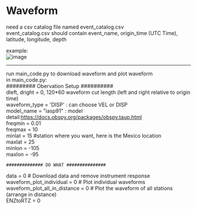 # Waveform

need a csv catalog file named event_catalog.csv  
event_catalog.csv should contain event_name, origin_time (UTC Time), latitude, longitude, depth  

example:  
![image](https://user-images.githubusercontent.com/87369245/126101550-694026e6-c766-491e-b4a2-92a2b1047dce.png)  

-------------------------------------------------------------------------------------------------
run main_code.py to download waveform and plot waveform  
in main_code.py:  
     ######### Obervation Setup ##########  
dleft, dright = 0, 120*60                waveform cut length (left and right relative to origin time)  
waveform_type = 'DISP'  : can choose VEL or DISP   
model_name = "iasp91" : model detail:https://docs.obspy.org/packages/obspy.taup.html  
freqmin = 0.01   
freqmax = 10  
minlat = 15  #station where you want, here is the Mexico location  
maxlat = 25  
minlon = -105  
maxlon = -95  
  
    ############## DO WHAT ###############  
data = 0                                # Download data and remove instrument response                                          
waveform_plot_individual = 0            # Plot individual waveforms   
waveform_plot_all_in_distance = 0       # Plot the waveform of all stations (arrange in distance)  
ENZtoRTZ = 0  
